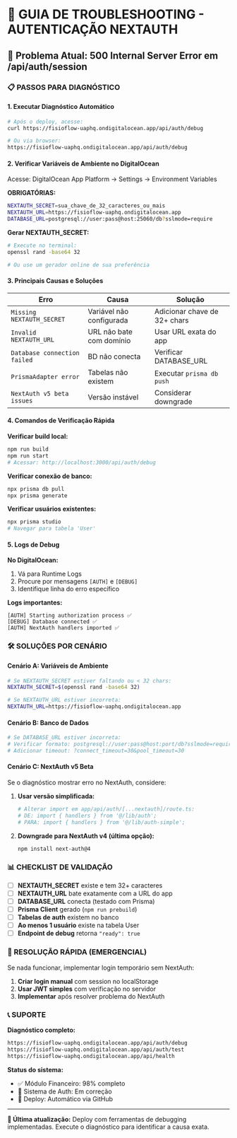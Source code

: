 # 🔧 GUIA DE TROUBLESHOOTING - AUTENTICAÇÃO NEXTAUTH

## 🚨 Problema Atual: 500 Internal Server Error em /api/auth/session

### 📋 PASSOS PARA DIAGNÓSTICO

#### **1. Executar Diagnóstico Automático**
```bash
# Após o deploy, acesse:
curl https://fisioflow-uaphq.ondigitalocean.app/api/auth/debug

# Ou via browser:
https://fisioflow-uaphq.ondigitalocean.app/api/auth/debug
```

#### **2. Verificar Variáveis de Ambiente no DigitalOcean**
Acesse: DigitalOcean App Platform → Settings → Environment Variables

**OBRIGATÓRIAS:**
```bash
NEXTAUTH_SECRET=sua_chave_de_32_caracteres_ou_mais
NEXTAUTH_URL=https://fisioflow-uaphq.ondigitalocean.app
DATABASE_URL=postgresql://user:pass@host:25060/db?sslmode=require
```

**Gerar NEXTAUTH_SECRET:**
```bash
# Execute no terminal:
openssl rand -base64 32

# Ou use um gerador online de sua preferência
```

#### **3. Principais Causas e Soluções**

| **Erro** | **Causa** | **Solução** |
|---|---|---|
| `Missing NEXTAUTH_SECRET` | Variável não configurada | Adicionar chave de 32+ chars |
| `Invalid NEXTAUTH_URL` | URL não bate com domínio | Usar URL exata do app |
| `Database connection failed` | BD não conecta | Verificar DATABASE_URL |
| `PrismaAdapter error` | Tabelas não existem | Executar `prisma db push` |
| `NextAuth v5 beta issues` | Versão instável | Considerar downgrade |

#### **4. Comandos de Verificação Rápida**

**Verificar build local:**
```bash
npm run build
npm run start
# Acessar: http://localhost:3000/api/auth/debug
```

**Verificar conexão de banco:**
```bash
npx prisma db pull
npx prisma generate
```

**Verificar usuários existentes:**
```bash
npx prisma studio
# Navegar para tabela 'User'
```

#### **5. Logs de Debug**

**No DigitalOcean:**
1. Vá para Runtime Logs
2. Procure por mensagens `[AUTH]` e `[DEBUG]`
3. Identifique linha do erro específico

**Logs importantes:**
```
[AUTH] Starting authorization process ✅
[DEBUG] Database connected ✅
[AUTH] NextAuth handlers imported ✅
```

### 🛠️ SOLUÇÕES POR CENÁRIO

#### **Cenário A: Variáveis de Ambiente**
```bash
# Se NEXTAUTH_SECRET estiver faltando ou < 32 chars:
NEXTAUTH_SECRET=$(openssl rand -base64 32)

# Se NEXTAUTH_URL estiver incorreta:
NEXTAUTH_URL=https://fisioflow-uaphq.ondigitalocean.app
```

#### **Cenário B: Banco de Dados**
```bash
# Se DATABASE_URL estiver incorreta:
# Verificar formato: postgresql://user:pass@host:port/db?sslmode=require
# Adicionar timeout: ?connect_timeout=30&pool_timeout=30
```

#### **Cenário C: NextAuth v5 Beta**
Se o diagnóstico mostrar erro no NextAuth, considere:

1. **Usar versão simplificada:**
   ```bash
   # Alterar import em app/api/auth/[...nextauth]/route.ts:
   # DE: import { handlers } from '@/lib/auth';
   # PARA: import { handlers } from '@/lib/auth-simple';
   ```

2. **Downgrade para NextAuth v4 (última opção):**
   ```bash
   npm install next-auth@4
   ```

### 📊 CHECKLIST DE VALIDAÇÃO

- [ ] **NEXTAUTH_SECRET** existe e tem 32+ caracteres
- [ ] **NEXTAUTH_URL** bate exatamente com a URL do app
- [ ] **DATABASE_URL** conecta (testado com Prisma)
- [ ] **Prisma Client** gerado (`npm run prebuild`)
- [ ] **Tabelas de auth** existem no banco
- [ ] **Ao menos 1 usuário** existe na tabela User
- [ ] **Endpoint de debug** retorna `"ready": true`

### 🎯 RESOLUÇÃO RÁPIDA (EMERGENCIAL)

Se nada funcionar, implementar login temporário sem NextAuth:

1. **Criar login manual** com session no localStorage
2. **Usar JWT simples** com verificação no servidor
3. **Implementar** após resolver problema do NextAuth

### 📞 SUPORTE

**Diagnóstico completo:**
```bash
https://fisioflow-uaphq.ondigitalocean.app/api/auth/debug
https://fisioflow-uaphq.ondigitalocean.app/api/auth/test
https://fisioflow-uaphq.ondigitalocean.app/api/health
```

**Status do sistema:**
- ✅ Módulo Financeiro: 98% completo
- 🔧 Sistema de Auth: Em correção
- 🚀 Deploy: Automático via GitHub

---

**📝 Última atualização:** Deploy com ferramentas de debugging implementadas. Execute o diagnóstico para identificar a causa exata.